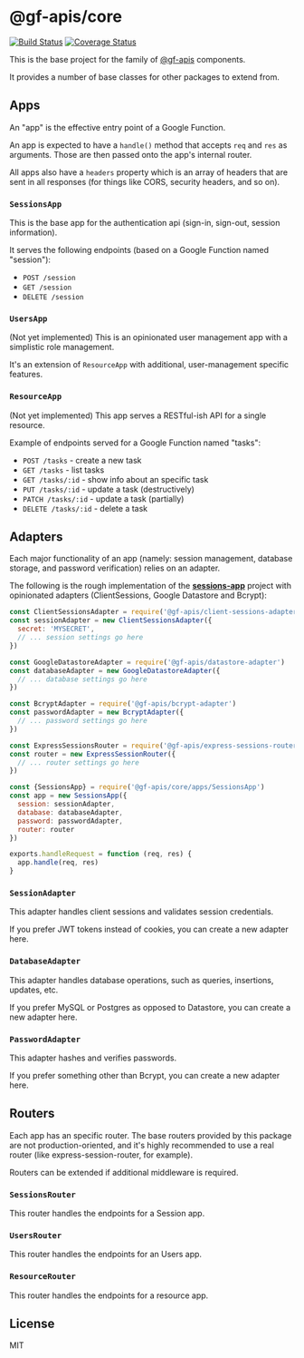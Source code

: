 # @gf-apis/core

[![Build Status](https://travis-ci.com/gf-apis/core.svg?branch=master)](https://travis-ci.com/gf-apis/core)
[![Coverage Status](https://coveralls.io/repos/github/gf-apis/core/badge.svg?branch=master)](https://coveralls.io/github/gf-apis/core?branch=master)

This is the base project for the family of [@gf-apis](https://github.com/gf-apis) components.

It provides a number of base classes for other packages to extend from.

## Apps

An "app" is the effective entry point of a Google Function.

An app is expected to have a `handle()` method that accepts `req` and `res` as arguments. Those are then passed onto the app's internal router.

All apps also have a `headers` property which is an array of headers that are sent in all responses (for things like CORS, security headers, and so on).

### `SessionsApp`

This is the base app for the authentication api (sign-in, sign-out, session information).

It serves the following endpoints (based on a Google Function named "session"):

* `POST /session`
* `GET /session`
* `DELETE /session`

### `UsersApp`

(Not yet implemented) This is an opinionated user management app with a simplistic role management.

It's an extension of `ResourceApp` with additional, user-management specific features.

### `ResourceApp`

(Not yet implemented) This app serves a RESTful-ish API for a single resource.

Example of endpoints served for a Google Function named "tasks":

* `POST /tasks` - create a new task
* `GET /tasks` - list tasks
* `GET /tasks/:id` - show info about an specific task
* `PUT /tasks/:id` - update a task (destructively)
* `PATCH /tasks/:id` - update a task (partially)
* `DELETE /tasks/:id` - delete a task

## Adapters

Each major functionality of an app (namely: session management, database storage, and password verification) relies on an adapter.

The following is the rough implementation of the [__sessions-app__](https://github.com/gf-apis/session-app) project with opinionated adapters (ClientSessions, Google Datastore and Bcrypt):

```javascript
const ClientSessionsAdapter = require('@gf-apis/client-sessions-adapter')
const sessionAdapter = new ClientSessionsAdapter({
  secret: 'MYSECRET',
  // ... session settings go here
})

const GoogleDatastoreAdapter = require('@gf-apis/datastore-adapter')
const databaseAdapter = new GoogleDatastoreAdapter({
  // ... database settings go here
})

const BcryptAdapter = require('@gf-apis/bcrypt-adapter')
const passwordAdapter = new BcryptAdapter({
  // ... password settings go here
})

const ExpressSessionsRouter = require('@gf-apis/express-sessions-router')
const router = new ExpressSessionRouter({
  // ... router settings go here
})

const {SessionsApp} = require('@gf-apis/core/apps/SessionsApp')
const app = new SessionsApp({
  session: sessionAdapter,
  database: databaseAdapter,
  password: passwordAdapter,
  router: router
})

exports.handleRequest = function (req, res) {
  app.handle(req, res)
}
```

### `SessionAdapter`

This adapter handles client sessions and validates session credentials.

If you prefer JWT tokens instead of cookies, you can create a new adapter here.

### `DatabaseAdapter`

This adapter handles database operations, such as queries, insertions, updates, etc.

If you prefer MySQL or Postgres as opposed to Datastore, you can create a new adapter here.

### `PasswordAdapter`

This adapter hashes and verifies passwords.

If you prefer something other than Bcrypt, you can create a new adapter here.

## Routers

Each app has an specific router. The base routers provided by this package are not production-oriented, and it's highly recommended to use a real router (like express-session-router, for example).

Routers can be extended if additional middleware is required.

### `SessionsRouter`

This router handles the endpoints for a Session app.

### `UsersRouter`

This router handles the endpoints for an Users app.

### `ResourceRouter`

This router handles the endpoints for a resource app.

## License

MIT
